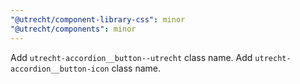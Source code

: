 ```yaml
---
"@utrecht/component-library-css": minor
"@utrecht/components": minor
---
```


Add `utrecht-accordion__button--utrecht` class name.
Add `utrecht-accordion__button-icon` class name.
